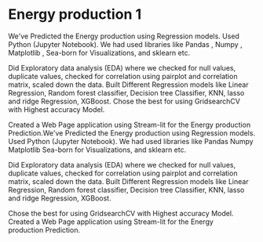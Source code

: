 # Energy production 1

We've Predicted the Energy production using Regression models. Used Python (Jupyter Notebook). We had used libraries like Pandas , Numpy , Matplotlib , Sea-born for Visualizations, and sklearn etc.

Did Exploratory data analysis (EDA) where we checked for null values, duplicate values, checked for correlation using pairplot and correlation matrix, scaled down the data. Built Different Regression models like Linear Regression, Random forest classifier, Decision tree Classifier, KNN, lasso and ridge Regression, XGBoost. Chose the best for using GridsearchCV with Highest accuracy Model.

Created a Web Page application using Stream-lit for the Energy production Prediction.We've Predicted the Energy production using Regression models. Used Python (Jupyter Notebook). We had used libraries like Pandas Numpy Matplotlib Sea-born for Visualizations, and sklearn etc.

Did Exploratory data analysis (EDA) where we checked for null values, duplicate values, checked for correlation using pairplot and correlation matrix, scaled down the data. Built Different Regression models like Linear Regression, Random forest classifier, Decision tree Classifier, KNN, lasso and ridge Regression, XGBoost.

Chose the best for using GridsearchCV with Highest accuracy Model. Created a Web Page application using Stream-lit for the Energy production Prediction.
 

